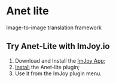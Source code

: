 # Anet lite
Image-to-image translation framework


## Try Anet-Lite with ImJoy.io

1. Download and Install the [ImJoy App](https://github.com/oeway/ImJoy-App/releases);
2. [Install](https://imjoy.io/#/app?w=anet-lite&plugin=oeway/Anet-Lite:Anet-Lite) the Anet-lite plugin;
3. Use it from the ImJoy plugin menu.


